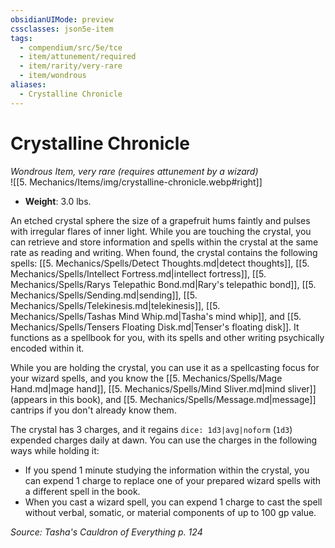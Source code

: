 ```yaml
---
obsidianUIMode: preview
cssclasses: json5e-item
tags:
  - compendium/src/5e/tce
  - item/attunement/required
  - item/rarity/very-rare
  - item/wondrous
aliases:
  - Crystalline Chronicle
---
```

# Crystalline Chronicle
*Wondrous Item, very rare (requires attunement by a wizard)*  
![[5. Mechanics/Items/img/crystalline-chronicle.webp#right]]  

- **Weight**: 3.0 lbs.

An etched crystal sphere the size of a grapefruit hums faintly and pulses with irregular flares of inner light. While you are touching the crystal, you can retrieve and store information and spells within the crystal at the same rate as reading and writing. When found, the crystal contains the following spells: [[5. Mechanics/Spells/Detect Thoughts.md\|detect thoughts]], [[5. Mechanics/Spells/Intellect Fortress.md\|intellect fortress]], [[5. Mechanics/Spells/Rarys Telepathic Bond.md\|Rary's telepathic bond]], [[5. Mechanics/Spells/Sending.md\|sending]], [[5. Mechanics/Spells/Telekinesis.md\|telekinesis]], [[5. Mechanics/Spells/Tashas Mind Whip.md\|Tasha's mind whip]], and [[5. Mechanics/Spells/Tensers Floating Disk.md\|Tenser's floating disk]]. It functions as a spellbook for you, with its spells and other writing psychically encoded within it.

While you are holding the crystal, you can use it as a spellcasting focus for your wizard spells, and you know the [[5. Mechanics/Spells/Mage Hand.md\|mage hand]], [[5. Mechanics/Spells/Mind Sliver.md\|mind sliver]] (appears in this book), and [[5. Mechanics/Spells/Message.md\|message]] cantrips if you don't already know them.

The crystal has 3 charges, and it regains `dice: 1d3|avg|noform` (`1d3`) expended charges daily at dawn. You can use the charges in the following ways while holding it:

- If you spend 1 minute studying the information within the crystal, you can expend 1 charge to replace one of your prepared wizard spells with a different spell in the book.  
- When you cast a wizard spell, you can expend 1 charge to cast the spell without verbal, somatic, or material components of up to 100 gp value.  

*Source: Tasha's Cauldron of Everything p. 124*
